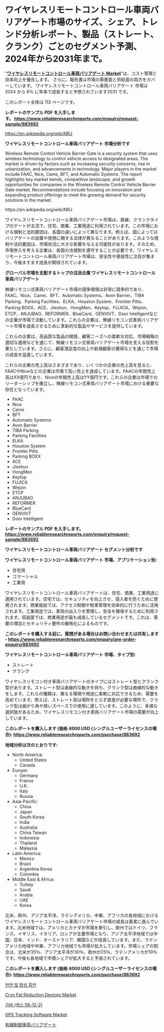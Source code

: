 <p><h1>ワイヤレスリモートコントロール車両バリアゲート市場のサイズ、シェア、トレンド分析レポート、製品（ストレート、クランク）ごとのセグメント予測、2024年から2031年まで。</h1></p><p>&ldquo;<strong><a href="https://www.reliableresearchreports.com/wireless-remote-control-vehicle-barrier-gate-r883692">ワイヤレスリモートコントロール車両バリアゲート Market</a></strong>&rdquo;は、コスト管理と効率向上を優先します。 さらに、報告書は市場の需要面と供給面の両方をカバーしています。 ワイヤレスリモートコントロール車両バリアゲート 市場は 2024 から 6% に年率で成長すると予想されています2031 です。</p>
<p>このレポート全体は 113 ページです。</p>
<p><strong>レポートのサンプル PDF を入手します。&nbsp;<a href="https://www.reliableresearchreports.com/enquiry/request-sample/883692">https://www.reliableresearchreports.com/enquiry/request-sample/883692</a></strong></p>
<p><a href="https://en.wikipedia.org/wiki/NRJ">https://en.wikipedia.org/wiki/NRJ</a></p>
<p><strong>ワイヤレスリモートコントロール車両バリアゲート 市場分析です</strong></p>
<p><p>Wireless Remote Control Vehicle Barrier Gate is a security system that uses wireless technology to control vehicle access to designated areas. The market is driven by factors such as increasing security concerns, rise in urbanization, and advancements in technology. Major players in the market include FAAC, Nice, Came, BFT, and Automatic Systems. The report highlights key market trends, competitive landscape, and growth opportunities for companies in the Wireless Remote Control Vehicle Barrier Gate market. Recommendations include focusing on innovation and expanding product offerings to meet the growing demand for security solutions in the market.</p></p>
<p>https://en.wikipedia.org/wiki/NRJ</p>
<p><p>ワイヤレスリモートコントロール車両バリアゲート市場は、直線、クランクタイプのゲートが主流で、住宅、商業、工業用途に利用されています。この市場における規制と法的要因は、各国の違いによって異なります。例えば、国によってはバリアゲートの設置や使用に関する法律が異なることがあります。このような規制や法的要因は、市場状況に大きな影響を与える可能性があります。そのため、市場参入を考える企業は、各国の法規制を遵守することが必要です。ワイヤレスリモートコントロール車両バリアゲート市場は、安全性や便益性に注目が集まり、今後ますます成長が期待されています。</p></p>
<p><strong>グローバル市場を支配するトップの注目企業 ワイヤレスリモートコントロール車両バリアゲート</strong></p>
<p><p>無線リモコン式車両バリアゲート市場の競争環境は非常に競争的であり、FAAC、Nice、Came、BFT、Automatic Systems、Avon Barrier、TIBA Parking、Parking Facilities、ELKA、Houston System、Frontier Pitts、Parking BOXX、ACE、Jieshun、HongMen、Keytop、FUJICA、Wejoin、ETCP、ANJUBAO、REFORMER、BlueCard、GENVIVT、Door Intelligentなどの企業が市場で活動しています。これらの企業は、無線リモコン式車両バリアゲート市場を成長させるために革新的な製品やサービスを提供しています。</p><p>これらの企業は、高品質な製品の開発、顧客ニーズへの柔軟な対応、市場戦略の適切な適用などを通じて、無線リモコン式車両バリアゲート市場を支える役割を果たしています。さらに、顧客満足度の向上や新規顧客の獲得などを通じて市場の成長を促進しています。</p><p>これらの企業の売上高はさまざまであり、いくつかの企業の売上高を見ると、FAACやNiceなどの企業は市場で高い売上を達成しています。FAACの年間売上高はXX億円であり、Niceの年間売上高はYY億円です。これらの企業は市場でのリーダーシップを確立し、無線リモコン式車両バリアゲート市場における重要な存在となっています。</p></p>
<p><ul><li>FAAC</li><li>Nice</li><li>Came</li><li>BFT</li><li>Automatic Systems</li><li>Avon Barrier</li><li>TIBA Parking</li><li>Parking Facilities</li><li>ELKA</li><li>Houston System</li><li>Frontier Pitts</li><li>Parking BOXX</li><li>ACE</li><li>Jieshun</li><li>HongMen</li><li>Keytop</li><li>FUJICA</li><li>Wejoin</li><li>ETCP</li><li>ANJUBAO</li><li>REFORMER</li><li>BlueCard</li><li>GENVIVT</li><li>Door Intelligent</li></ul></p>
<p><strong>レポートのサンプル PDF を入手します。 <a href="https://www.reliableresearchreports.com/enquiry/request-sample/883692">https://www.reliableresearchreports.com/enquiry/request-sample/883692</a></strong></p>
<p><strong>ワイヤレスリモートコントロール車両バリアゲート セグメント分析です</strong></p>
<p><strong>ワイヤレスリモートコントロール車両バリアゲート 市場、アプリケーション別:</strong></p>
<p><ul><li>住宅用</li><li>コマーシャル</li><li>工業用</li></ul></p>
<p><p>ワイヤレスリモートコントロール車両バリアゲートは、住宅、商業、工業用途に適用されています。住宅では、セキュリティを向上させ、侵入者を防ぐために使用されます。商業施設では、アクセス制御や駐車管理を効率的に行うために活用されます。工業用途では、車両の出入りを管理し、安全を確保するために利用されます。収益面では、商業用途が最も成長しているセグメントです。これは、需要の増加とセキュリティ要件の厳格化によるものです。</p></p>
<p><strong>このレポートを購入する前に、質問がある場合はお問い合わせまたは共有します - <a href="https://www.reliableresearchreports.com/enquiry/pre-order-enquiry/883692">https://www.reliableresearchreports.com/enquiry/pre-order-enquiry/883692</a></strong></p>
<p><strong>ワイヤレスリモートコントロール車両バリアゲート 市場、タイプ別:</strong></p>
<p><ul><li>ストレート</li><li>クランク</li></ul></p>
<p><p>ワイヤレスリモコン付き車両バリアゲートのタイプにはストレート型とクランク型があります。ストレート型は直線的な動きを持ち、クランク型は曲線的な動きをします。これらの種類は、異なる環境や用途に柔軟に対応できるため、需要を高めています。例えば、ストレート型は場所をとらず直進が必要な場所で、クランク型は曲がり角や狭いスペースでの使用に適しています。このように、多様な選択肢があるため、ワイヤレスリモコン付き車両バリアゲート市場の需要が向上しています。</p></p>
<p><strong>このレポートを購入します (価格 4000 USD (シングルユーザーライセンスの場合): <a href="https://www.reliableresearchreports.com/purchase/883692">https://www.reliableresearchreports.com/purchase/883692</a></strong></p>
<p><strong>地域分析は次のとおりです:</strong></p>
<p><ul>
    <li>
        North America:
        <ul>
            <li>United States</li>
            <li>Canada</li>
        </ul>
    </li>
    <li>
        Europe:
        <ul>
            <li>Germany</li>
            <li>France</li>
            <li>U.K.</li>
            <li>Italy</li>
            <li>Russia</li>
        </ul>
    </li>
    <li>
        Asia-Pacific:
        <ul>
            <li>China</li>
            <li>Japan</li>
            <li>South Korea</li>
            <li>India</li>
            <li>Australia</li>
            <li>China Taiwan</li>
            <li>Indonesia</li>
            <li>Thailand</li>
            <li>Malaysia</li>
        </ul>
    </li>
    <li>
        Latin America:
        <ul>
            <li>Mexico</li>
            <li>Brazil</li>
            <li>Argentina Korea</li>
            <li>Colombia</li>
        </ul>
    </li>
    <li>
        Middle East & Africa:
        <ul>
            <li>Turkey</li>
            <li>Saudi</li>
            <li>Arabia</li>
            <li>UAE</li>
            <li>Korea</li>
        </ul>
    </li>
    </ul></p>
<p><p>北米、欧州、アジア太平洋、ラテンアメリカ、中東、アフリカの各地域におけるワイヤレスリモートコントロール車両バリアゲート市場の成長は着実に進んでいます。北米地域では、アメリカとカナダが市場を牽引し、欧州ではドイツ、フランス、イギリス、イタリア、ロシアが主要市場となり、アジア太平洋地域では中国、日本、インド、オーストラリア、韓国などが成長しています。また、ラテンアメリカ地域や中東、アフリカ地域でも市場が拡大しています。市場シェアの割合は、北米が35％、アジア太平洋が30％、欧州が25％、ラテンアメリカが10％です。今後も各地域で市場シェアが拡大すると予測されています。</p></p>
<p><strong>このレポートを購入します (価格 4000 USD (シングルユーザーライセンスの場合): <a href="https://www.reliableresearchreports.com/purchase/883692">https://www.reliableresearchreports.com/purchase/883692</a></strong></p>
<p><p><a href="https://github.com/shampaakter36/Market-Research-Report-List-2/blob/main/8545300107984.md">천연 및 합성 흑연</a></p><p><a href="https://medium.com/@bethelokon998/evaluating-global-cryo-fat-reduction-devices-market-trends-and-growth-opportunities-by-region-type-87b641096986">Cryo Fat Reduction Devices Market</a></p><p><a href="https://github.com/LuckeyCorbin/Market-Research-Report-List-2/blob/main/4054134107985.md">가바 (캐스 56-12-2)</a></p><p><a href="https://github.com/sifatuddin25/Market-Research-Report-List-2/blob/main/gps-tracking-software-market.md">GPS Tracking Software Market</a></p><p><a href="https://github.com/DanykaKilback/Market-Research-Report-List-2/blob/main/749524487172.md">有線制御車両バリアゲート</a></p></p>